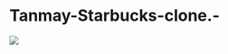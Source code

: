 # Tanmay-Starbucks-clone.-
<img src="file:///C:/Users/Sandip%20Patel/Pictures/Screenshot%202021-06-30%20103240.png">
